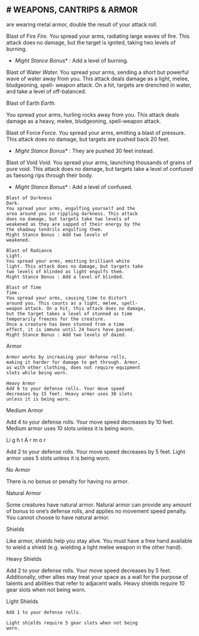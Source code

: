 ## # WEAPONS, CANTRIPS & ARMOR

are wearing metal armor, double the result of your
attack roll.

Blast of Fire
_Fire._
You spread your arms, radiating large waves of
fire. This attack does no damage, but the target is
ignited, taking two levels of burning.
* *Might Stance Bonus** : Add a level of burning.

Blast of Water
_Water._
You spread your arms, sending a short but
powerful wave of water away from you. This attack
deals damage as a light, melee, bludgeoning, spell-
weapon attack. On a hit, targets are drenched in
water, and take a level of off-balanced.

Blast of Earth
_Earth._

You spread your arms, hurling rocks away from
you. This attack deals damage as a heavy, melee,
bludgeoning, spell-weapon attack.

Blast of Force
_Force._
You spread your arms, emitting a blast of
pressure. This attack does no damage, but targets are
pushed back 20 feet.
* *Might Stance Bonus** : They are pushed 30 feet
instead.

Blast of Void
_Void._
You spread your arms, launching thousands of
grains of pure void. This attack does no damage, but
targets take a level of confused as faesong rips
through their body.
* *Might Stance Bonus** : Add a level of confused.

```
Blast of Darkness
Dark.
You spread your arms, engulfing yourself and the
area around you in rippling darkness. This attack
does no damage, but targets take two levels of
weakened as they are sapped of their energy by the
the shadowy tendrils engulfing them.
Might Stance Bonus : Add two levels of
weakened.
```

```
Blast of Radiance
Light.
You spread your arms, emitting brilliant white
light. This attack does no damage, but targets take
two levels of blinded as light engulfs them.
Might Stance Bonus : Add a level of blinded.
```

```
Blast of Time
Time.
You spread your arms, causing time to distort
around you. This counts as a light, melee, spell-
weapon attack. On a hit, this attack does no damage,
but the target takes a level of stunned as time
temporarily freezes for the creature.
Once a creature has been stunned from a time
effect, it is immune until 24 hours have passed.
Might Stance Bonus : Add two levels of dazed.
```

Armor

```
Armor works by increasing your defense rolls,
making it harder for damage to get through. Armor,
as with other clothing, does not require equipment
slots while being worn.
```

```
Heavy Armor
Add 6 to your defense rolls. Your move speed
decreases by 15 feet. Heavy armor uses 30 slots
unless it is being worn.
```

Medium Armor

Add 4 to your defense rolls. Your move speed
decreases by 10 feet. Medium armor uses 10 slots
unless it is being worn.

Li g h t A r m o r

Add 2 to your defense rolls. Your move speed
decreases by 5 feet. Light armor uses 5 slots unless it
is being worn.

No Armor

There is no bonus or penalty for having no
armor.

Natural Armor

Some creatures have natural armor. Natural
armor can provide any amount of bonus to one’s
defense rolls, and applies no movement speed
penalty. You cannot choose to have natural armor.

Shields

Like armor, shields help you stay alive. You must
have a free hand available to wield a shield (e.g.
wielding a light melee weapon in the other hand).

Heavy Shields

Add 2 to your defense rolls. Your move speed
decreases by 5 feet.
Additionally, other allies may treat your space as
a wall for the purpose of talents and abilities that
refer to adjacent walls.
Heavy shields require 10 gear slots when not
being worn.

Light Shields

```
Add 1 to your defense rolls.
```

```
Light shields require 5 gear slots when not being
worn.
```
